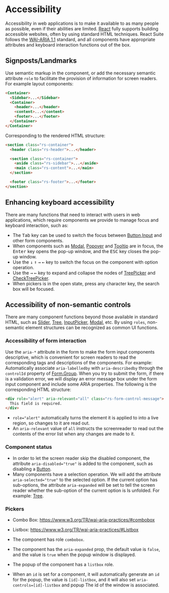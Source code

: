 # Accessibility

Accessibility in web applications is to make it available to as many people as possible, even if their abilities are limited. [React](https://zh-hans.reactjs.org/docs/accessibility.html) fully supports building accessible websites, often by using standard HTML techniques. React Suite follows the [WAI-ARIA 1.1][wai-aria] standard, and all components have appropriate attributes and keyboard interaction functions out of the box.

## Signposts/Landmarks

Use semantic markup in the component, or add the necessary semantic attribute `role` to facilitate the provision of information for screen readers. For example layout components:

```html
<Container>
  <Sidebar>...</Sidebar>
  <Container>
    <header>...</header>
    <content>...</content>
    <footer>...</footer>
  </Container>
</Container>
```

Corresponding to the rendered HTML structure:

```html
<section class="rs-container">
  <header class="rs-header">...</header>

  <section class="rs-container">
    <aside class="rs-sidebar">...</aside>
    <main class="rs-content">...</main>
  </section>

  <footer class="rs-footer">...</footer>
</section>
```

## Enhancing keyboard accessibility

There are many functions that need to interact with users in web applications, which require components we provide to manage focus and keyboard interaction, such as:

- The <kbd>Tab</kbd> key can be used to switch the focus between [Button][button],[Input][input] and other form components.
- When components such as [Modal][modal], [Popover][popover] and [Tooltip][tooltip] are in focus, the <kbd>Enter</kbd> key opens the pop-up window, and the <kbd>ESC</kbd> key closes the pop-up window.
- Use the <kbd>↓</kbd> <kbd>↑</kbd> <kbd>→</kbd> <kbd>←</kbd> key to switch the focus on the component with option operation.
- Use the <kbd>→</kbd> <kbd>←</kbd> key to expand and collapse the nodes of [TreePicker](tree-picker) and [CheckTreePicker](check-tree-picker).
- When pickers is in the open state, press any character key, the search box will be focused.

## Accessibility of non-semantic controls

There are many component functions beyond those available in standard HTML, such as [Slider][slider], [Tree][tree], [InputPicker][input-picker], [Modal][modal], etc. By using `roles`, non-semantic element structures can be recognized as common UI functions.

### Accessibility of form interaction

Use the `aria-*` attribute in the form to make the form input components descriptive, which is convenient for screen readers to read the corresponding tags and descriptions of the components. For example: Automatically associate `aria-labelledby` with `aria-describedby` through the `controlId` property of [Form.Group][form.group]. When you try to submit the form, if there is a validation error, we will display an error message box under the form input component and include some ARIA properties. The following is the corresponding HTML structure:

```html
<div role="alert" aria-relevant="all" class="rs-form-control-message">
  This field is required.
</div>
```

- `role="alert"` automatically turns the element it is applied to into a live region, so changes to it are read out.
- An `aria-relevant` value of `all` instructs the screenreader to read out the contents of the error list when any changes are made to it.

### Component status

- In order to let the screen reader skip the disabled component, the attribute `aria-disabled="true"` is added to the component, such as disabling a [Button][button].
- Many components have a selection operation. We will add the attribute `aria-selected="true"` to the selected option. If the current option has sub-options, the attribute `aria-expanded` will be set to tell the screen reader whether the sub-option of the current option is Is unfolded. For example: [Tree][tree].

### Pickers

- Combo Box: https://www.w3.org/TR/wai-aria-practices/#combobox
- Listbox: https://www.w3.org/TR/wai-aria-practices/#Listbox

- The component has role `combobox`.
- The component has the `aria-expanded` prop, the default value is `false`, and the value is `true` when the popup window is displayed.
- The popup of the component has a `listbox` role.
- When an `id` is set for a component, it will automatically generate an `id` for the popup, the value is `[id]-listbox`, and it will also set `aria-controls=[id]-listbox` and popup The id of the window is associated.

[form.group]: /components/form#accessibility
[slider]: /components/slider
[tree]: /components/tree
[input-picker]: /components/input-picker
[modal]: /components/modal
[input]: /components/input
[button]: /components/button
[popover]: /components/popover
[tooltip]: /components/tooltip
[tree-picker]: /zh/components/tree-picker
[check-tree-picker]: /zh/components/check-tree-picker
[wai-aria]: https://www.w3.org/TR/wai-aria/
